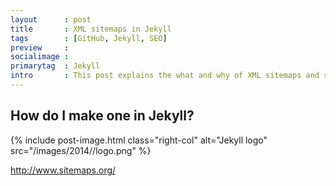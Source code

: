 ```yaml
---
layout      : post
title       : XML sitemaps in Jekyll
tags        : [GitHub, Jekyll, SEO]
preview     : 
socialimage : 
primarytag  : Jekyll
intro       : This post explains the what and why of XML sitemaps and shows how to implement one in <a href="http://jekyllrb.com/">Jekyll's</a> Liquid templating engine.
---
```


## How do I make one in Jekyll?

{% include post-image.html class="right-col" alt="Jekyll logo" src="/images/2014//logo.png" %}



http://www.sitemaps.org/
